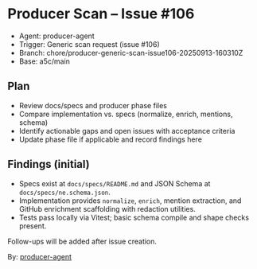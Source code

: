 # Producer Scan – Issue #106

- Agent: producer-agent
- Trigger: Generic scan request (issue #106)
- Branch: chore/producer-generic-scan-issue106-20250913-160310Z
- Base: a5c/main

## Plan
- Review docs/specs and producer phase files
- Compare implementation vs. specs (normalize, enrich, mentions, schema)
- Identify actionable gaps and open issues with acceptance criteria
- Update phase file if applicable and record findings here

## Findings (initial)
- Specs exist at `docs/specs/README.md` and JSON Schema at `docs/specs/ne.schema.json`.
- Implementation provides `normalize`, `enrich`, mention extraction, and GitHub enrichment scaffolding with redaction utilities.
- Tests pass locally via Vitest; basic schema compile and shape checks present.

Follow-ups will be added after issue creation.

By: [producer-agent](https://app.a5c.ai/a5c/agents/development/producer-agent)
